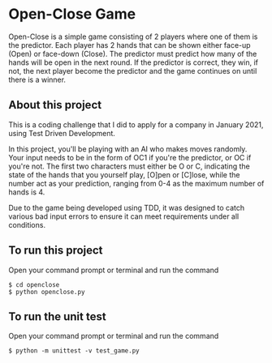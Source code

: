 # Open-Close Game

Open-Close is a simple game consisting of 2 players where one of them is the predictor. Each player has 2 hands that can be shown either face-up (Open) or face-down (Close). The predictor must predict how many of the hands will be open in the next round. If the predictor is correct, they win, if not, the next player become the predictor and the game continues on until there is a winner.

## About this project

This is a coding challenge that I did to apply for a company in January 2021, using Test Driven Development.

In this project, you'll be playing with an AI who makes moves randomly. Your input needs to be in the form of OC1 if you're the predictor, or OC if you're not. The first two characters must either be O or C, indicating the state of the hands that you yourself play, [O]pen or [C]lose, while the number act as your prediction, ranging from 0-4 as the maximum number of hands is 4.

Due to the game being developed using TDD, it was designed to catch various bad input errors to ensure it can meet requirements under all conditions.

## To run this project

Open your command prompt or terminal and run the command
```
$ cd openclose
$ python openclose.py
```

## To run the unit test

Open your command prompt or terminal and run the command
```
$ python -m unittest -v test_game.py
```
